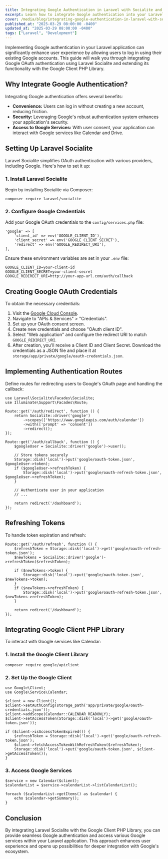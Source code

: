 ```yaml
---
title: Integrating Google Authentication in Laravel with Socialite and Google Client PHP Library
excerpt: Learn how to integrate Google authentication into your Laravel application using Laravel Socialite and the Google Client PHP Library.
cover: /media/blog/integrating-google-authentication-in-laravel-with-socialite/cover.webp
published_at: "2025-03-29 08:00:00 -0400"
updated_at: "2025-03-29 08:00:00 -0400"
tags: ["Laravel", "Development"]
---
```


Implementing Google authentication in your Laravel application can significantly enhance user experience by allowing users to log in using their existing Google accounts. This guide will walk you through integrating Google OAuth authentication using Laravel Socialite and extending its functionality with the Google Client PHP Library.

## Why Integrate Google Authentication?

Integrating Google authentication offers several benefits:

<ul>
    <li><strong>Convenience:</strong> Users can log in without creating a new account, reducing friction.</li>
    <li><strong>Security:</strong> Leveraging Google's robust authentication system enhances your application's security.</li>
    <li><strong>Access to Google Services:</strong> With user consent, your application can interact with Google services like Calendar and Drive.</li>
</ul>

## Setting Up Laravel Socialite

Laravel Socialite simplifies OAuth authentication with various providers, including Google. Here's how to set it up:

### 1. Install Laravel Socialite

Begin by installing Socialite via Composer:

<pre><code>composer require laravel/socialite</code></pre>

### 2. Configure Google Credentials

Add your Google OAuth credentials to the <code>config/services.php</code> file:

<pre><code>'google' => [
    'client_id' => env('GOOGLE_CLIENT_ID'),
    'client_secret' => env('GOOGLE_CLIENT_SECRET'),
    'redirect' => env('GOOGLE_REDIRECT_URI'),
],</code></pre>

Ensure these environment variables are set in your <code>.env</code> file:

<pre><code>GOOGLE_CLIENT_ID=your-client-id
GOOGLE_CLIENT_SECRET=your-client-secret
GOOGLE_REDIRECT_URI=http://your-app-url.com/auth/callback</code></pre>

## Creating Google OAuth Credentials

To obtain the necessary credentials:

<ol>
    <li>Visit the <a href="https://console.cloud.google.com/">Google Cloud Console</a>.</li>
    <li>Navigate to "APIs & Services" > "Credentials".</li>
    <li>Set up your OAuth consent screen.</li>
    <li>Create new credentials and choose "OAuth client ID".</li>
    <li>Select "Web application" and configure the redirect URI to match <code>GOOGLE_REDIRECT_URI</code>.</li>
    <li>After creation, you'll receive a Client ID and Client Secret. Download the credentials as a JSON file and place it at <code>storage/app/private/google/oauth-credentials.json</code>.</li>
</ol>

## Implementing Authentication Routes

Define routes for redirecting users to Google's OAuth page and handling the callback:

<pre><code>use Laravel\Socialite\Facades\Socialite;
use Illuminate\Support\Facades\Route;

Route::get('/auth/redirect', function () {
    return Socialite::driver('google')
        ->scopes(['https://www.googleapis.com/auth/calendar'])
        ->with(['prompt' => 'consent'])
        ->redirect();
});

Route::get('/auth/callback', function () {
    $googleUser = Socialite::driver('google')->user();

    // Store tokens securely
    Storage::disk('local')->put('google/oauth-token.json', $googleUser->token);
    if ($googleUser->refreshToken) {
        Storage::disk('local')->put('google/oauth-refresh-token.json', $googleUser->refreshToken);
    }

    // Authenticate user in your application
    // ...

    return redirect('/dashboard');
});</code></pre>

## Refreshing Tokens

To handle token expiration and refresh:

<pre><code>Route::get('/auth/refresh', function () {
    $refreshToken = Storage::disk('local')->get('google/oauth-refresh-token.json');
    $newTokens = Socialite::driver('google')->refreshToken($refreshToken);

    if ($newTokens->token) {
        Storage::disk('local')->put('google/oauth-token.json', $newTokens->token);
    }
    if ($newTokens->refreshToken) {
        Storage::disk('local')->put('google/oauth-refresh-token.json', $newTokens->refreshToken);
    }

    return redirect('/dashboard');
});</code></pre>

## Integrating Google Client PHP Library

To interact with Google services like Calendar:

### 1. Install the Google Client Library

<pre><code>composer require google/apiclient</code></pre>

### 2. Set Up the Google Client

<pre><code>use Google\Client;
use Google\Service\Calendar;

$client = new Client();
$client->setAuthConfig(storage_path('app/private/google/oauth-credentials.json'));
$client->addScope(Calendar::CALENDAR_READONLY);
$client->setAccessToken(Storage::disk('local')->get('google/oauth-token.json'));

if ($client->isAccessTokenExpired()) {
    $refreshToken = Storage::disk('local')->get('google/oauth-refresh-token.json');
    $client->fetchAccessTokenWithRefreshToken($refreshToken);
    Storage::disk('local')->put('google/oauth-token.json', $client->getAccessToken());
}</code></pre>

### 3. Access Google Services

<pre><code>$service = new Calendar($client);
$calendarList = $service->calendarList->listCalendarList();

foreach ($calendarList->getItems() as $calendar) {
    echo $calendar->getSummary();
}</code></pre>

## Conclusion

By integrating Laravel Socialite with the Google Client PHP Library, you can provide seamless Google authentication and access various Google services within your Laravel application. This approach enhances user experience and opens up possibilities for deeper integration with Google's ecosystem.
